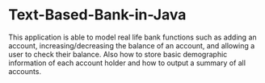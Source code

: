 # Text-Based-Bank-in-Java
This application is able to model real life bank functions such as adding an account, increasing/decreasing the balance of an account, and allowing a user to check their balance. Also how to store basic demographic information of each account holder and how to output a summary of all accounts. 
